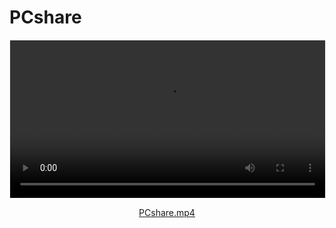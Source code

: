 # PCshare

<video width="100%" controls style="max-width: 720px; margin: 1em auto; display: block; border: 1px solid #eee;">
  <source src="./PCshare.mp4" type="video/mp4">
  Your browser does not support the video tag. Please <a href="./PCshare.mp4" download>download the video</a>.
</video>

<p style="text-align:center; margin-top:0.5em;">
  <a href="./PCshare.mp4" download>PCshare.mp4</a>
</p>